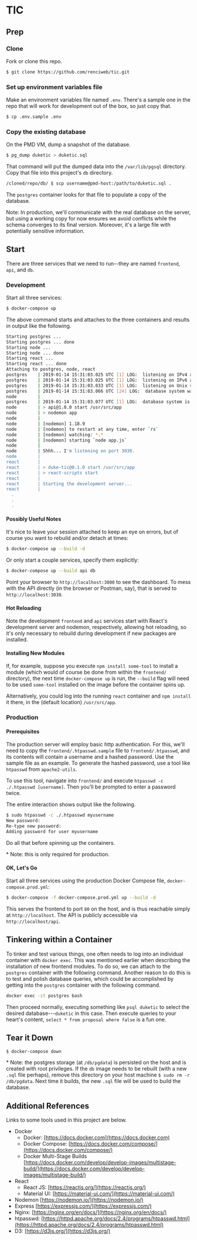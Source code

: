 # TIC

## Prep

### Clone

Fork or clone this repo.

```bash
$ git clone https://github.com/renciweb/tic.git
```

### Set up environment variables file

Make an environment variables file named `.env`. There's a sample one in the repo that will work for development out of the box, so just copy that.

```bash
$ cp .env.sample .env
```

### Copy the existing database

On the PMD VM, dump a snapshot of the database.

```bash
$ pg_dump duketic > duketic.sql
```

That command will put the dumped data into the `/var/lib/pgsql` directory. Copy that file into this project's `db` directory.

```bash
/cloned/repo/db/ $ scp username@pmd-host:/path/to/duketic.sql .
```

The `postgres` container looks for that file to populate a copy of the database.

Note: In production, we'll communicate with the real database on the server, but using a working copy for now ensures we avoid conflicts while the schema converges to its final version. Moreover, it's a large file with potentially sensitive information.

## Start 

There are three services that we need to run--they are named `frontend`, `api`, and `db`.

### Development

Start all three services:

```bash
$ docker-compose up
```

The above command starts and attaches to the three containers and results in output like the following.

```bash
Starting postgres ... 
Starting postgres ... done
Starting node ... 
Starting node ... done
Starting react ... 
Starting react ... done
Attaching to postgres, node, react
postgres    | 2019-01-14 15:31:03.025 UTC [1] LOG:  listening on IPv4 address "0.0.0.0", port 5432
postgres    | 2019-01-14 15:31:03.025 UTC [1] LOG:  listening on IPv6 address "::", port 5432
postgres    | 2019-01-14 15:31:03.033 UTC [1] LOG:  listening on Unix socket "/var/run/postgresql/.s.PGSQL.5432"
postgres    | 2019-01-14 15:31:03.066 UTC [24] LOG:  database system was shut down at 2019-01-14 14:51:46 UTC
node        | 
postgres    | 2019-01-14 15:31:03.077 UTC [1] LOG:  database system is ready to accept connections
node        | > api@1.0.0 start /usr/src/app
node        | > nodemon app
node        | 
node        | [nodemon] 1.18.9
node        | [nodemon] to restart at any time, enter `rs`
node        | [nodemon] watching: *.*
node        | [nodemon] starting `node app.js`
node        | 
node        | Shhh... I'm listening on port 3030.
node        | 
react       | 
react       | > duke-tic@0.1.0 start /usr/src/app
react       | > react-scripts start
react       | 
react       | Starting the development server...
react       | 
  .
  .
  .

```

#### Possibly Useful Notes

It's nice to leave your session attached to keep an eye on errors, but of course you want to rebuild and/or detach at times:

```bash
$ docker-compose up --build -d
```

Or only start a couple services, specify them explicitly:

```bash
$ docker-compose up --build api db
```

Point your browser to `http://localhost:3000` to see the dashboard.
To mess with the API directly (in the browser or Postman, say), that is served to `http://localhost:3030`.

#### Hot Reloading

Note the development `frontend` and `api` services start with React's development server and nodemon, respectively, allowing hot reloading, so it's only necessary to rebuild during development if new packages are installed.

#### Installing New Modules

If, for example, suppose you execute `npm install some-tool` to install a module (which would of course be done from within the `frontend/` directory), the next time `docker-compose up` is run, the `--build` flag will need to be used `some-tool` installed on the image before the container spins up.

Alternatively, you could log into the running `react` container and `npm install` it there, in the (default location) `/usr/src/app`.

### Production

#### Prerequisites

The production server will employ basic http authentication. For this, we'll need to copy the `frontend/.htpasswd.sample` file to `frontend/.htpasswd`, and its contents will contain a username and a hashed password. Use the sample file as an example. To generate the hashed password, use a tool like `htpasswd` from `apache2-utils`.

To use this tool, navigate into `frontend/` and execute `htpasswd -c ./.htpasswd [username]`. Then you'll be prompted to enter a password twice.

The entire interaction shows output like the following.

```bash
$ sudo htpasswd -c ./.htpasswd myusername
New password: 
Re-type new password: 
Adding password for user myusername
```

Do all that before spinning up the containers.

\* Note: this is only required for production.

#### OK, Let's Go

Start all three services using the production Docker Compose file, `docker-compose.prod.yml`:

```bash
$ docker-compose -f docker-compose.prod.yml up --build -d
```

This serves the frontend to port `80` on the host, and is thus reachable simply at `http://localhost`. The API is publicly accessible via `http://localhost/api`.


## Tinkering within a Container

To tinker and test various things, one often needs to log into an individual container with `docker exec`. This was mentioned earlier when describing the installation of new frontend modules. To do so, we can attach to the `postgres` container with the following command. Another reason to do this is to test and polish database queries, which could be accomplished by getting into the `postgres` container with the following command.

```bash
docker exec -it postgres bash
```

Then proceed normally, executing something like `psql duketic` to select the desired database---`duketic` in this case. Then execute queries to your heart's content, `select * from proposal where false` is a fun one.

## Tear it Down

```bash
$ docker-compose down
```

\* Note: the postgres storage (at `/db/pgdata`) is persisted on the host and is created with root privileges. If the `db` image needs to be rebuilt (with a new `.sql` file perhaps), remove this directory on your host machine `$ sudo rm -r /db/pgdata`. Next time it builds, the new `.sql` file will be used to build the database.

## Additional References

Links to some tools used in this project are below.

- Docker
  + Docker: [https://docs.docker.com](https://docs.docker.com)
  + Docker Compose: [https://docs.docker.com/compose/](https://docs.docker.com/compose/)
  + Docker Multi-Stage Builds [https://docs.docker.com/develop/develop-images/multistage-build/](https://docs.docker.com/develop/develop-images/multistage-build/)
- React
  + React JS: [https://reactjs.org/](https://reactjs.org/)
  + Material UI: [https://material-ui.com/](https://material-ui.com/)
- Nodemon [https://nodemon.io/](https://nodemon.io/)
- Express [https://expressjs.com/](https://expressjs.com/)
- Nginx: [https://nginx.org/en/docs/](https://nginx.org/en/docs/)
- htpasswd: [https://httpd.apache.org/docs/2.4/programs/htpasswd.html](https://httpd.apache.org/docs/2.4/programs/htpasswd.html)
- D3: [https://d3js.org/](https://d3js.org/)